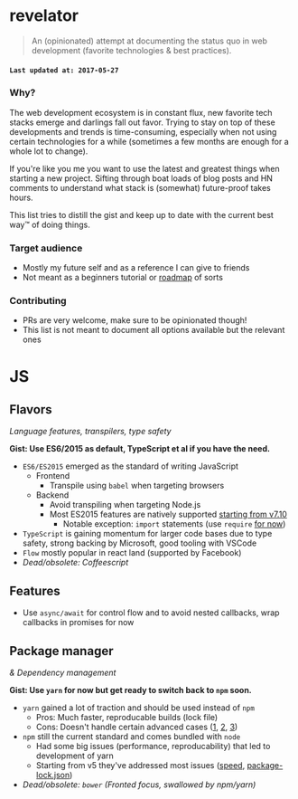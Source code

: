# revelator

> An (opinionated) attempt at documenting the status quo in web development (favorite technologies & best practices).

#### `Last updated at: 2017-05-27`


### Why?

The web development ecosystem is in constant flux, new favorite tech stacks emerge and darlings fall out favor. Trying to stay on top of these developments and trends is time-consuming, especially when not using certain technologies for a while (sometimes a few months are enough for a whole lot to change).

If you're like you me you want to use the latest and greatest things when starting a new project. Sifting through boat loads of blog posts and HN comments to understand what stack is (somewhat) future-proof takes hours.

This list tries to distill the gist and keep up to date with the current best way™ of doing things.


### Target audience
* Mostly my future self and as a reference I can give to friends
* Not meant as a beginners tutorial or [roadmap](https://github.com/kamranahmedse/developer-roadmap) of sorts


### Contributing
* PRs are very welcome, make sure to be opinionated though!
* This list is not meant to document all options available but the relevant ones


# JS

## Flavors
_Language features, transpilers, type safety_

**Gist: Use ES6/2015 as default, TypeScript et al if you have the need.**

- `ES6/ES2015` emerged as the standard of writing JavaScript
	- Frontend
		- Transpile using `babel` when targeting browsers
	- Backend
		- Avoid transpiling when targeting Node.js
		- Most ES2015 features are natively supported [starting from v7.10](http://node.green/)
			- Notable exception: `import` statements (use `require` [for now](https://github.com/nodejs/node-eps/pull/39))
- `TypeScript` is gaining momentum for larger code bases due to type safety, strong backing by Microsoft, good tooling with VSCode
- `Flow` mostly popular in react land (supported by Facebook)
- _Dead/obsolete: Coffeescript_

## Features
- Use `async/await` for control flow and to avoid nested callbacks, wrap callbacks in promises for now


## Package manager

_& Dependency management_

**Gist: Use `yarn` for now but get ready to switch back to `npm` soon.**

- `yarn` gained a lot of traction and should be used instead of `npm`
  - Pros: Much faster, reproducable builds (lock file)
  - Cons: Doesn't handle certain advanced cases ([1](https://github.com/yarnpkg/yarn/issues/2090), [2](https://github.com/yarnpkg/yarn/issues/3507), [3](https://github.com/yarnpkg/yarn/issues/3433))
- `npm` still the current standard and comes bundled with `node`
	- Had some big issues (performance, reproducability) that led to development of yarn 
	- Starting from v5 they've addressed most issues ([speed](https://github.com/thomaschaaf/npm-vs-yarn), [package-lock.json](http://blog.npmjs.org/post/161081169345/v500))
- _Dead/obsolete: `bower` (Fronted focus, swallowed by npm/yarn)_
